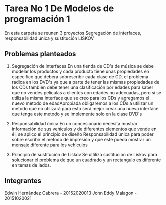 # Tarea No 1 De Modelos de programación 1
En esta carpeta se reunen 3 proyectos Segregación de interfaces, responsabilidad única y sustitución LISKOV
## Problemas planteados 
1. Segregación de interfaces
En una tienda de CD's de música se debe modelar los productos y cada producto tiene unas propiedades en especifico que deberá sobrescribir cada clase de CD, el problema radica 
en los DVD's ya que a parte de tener las mismas propiedades de los CDs tambien debe tener una clasificación por edades para saber que no vendes peliculas a clientes con edades
no adecuadas, pero si se utiliza la misma interface que se creo para los CDs y agregamos el nuevo metodo de edadApropiada obligaremos a los CDs a utilizar un metodo que no 
utilizará para esto será mejor crear una nueva interface que tenga este metodo y se implemente solo en la clase DVD's 

2. Responsabilidad única 
En un concesionario necesita mostrar información de sus vehiculos y de diferentes elementos que vende en él, se aplico el principio de diseño Responsabilidad única para poder 
sobre escribir el metodo de impresión y que este pueda mostrar un mensaje diferente para los vehiculos

3. Principio de sustitución de Liskov 
Se ultiliza sustitución de Liskov para solucionar el problema de que un cuadrado y un rectangulo es diferente en temas de lados.

## Integrantes
Edwin Hernández Cabrera - 20152020013
John Eddy Malagon - 20151020021

